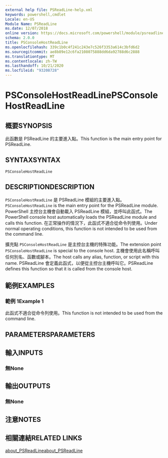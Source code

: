 ```yaml
---
external help file: PSReadLine-help.xml
keywords: powershell,cmdlet
Locale: en-US
Module Name: PSReadLine
ms.date: 12/07/2018
online version: https://docs.microsoft.com/powershell/module/psreadline/psconsolehostreadline?view=powershell-6&WT.mc_id=ps-gethelp
schema: 2.0.0
title: PSConsoleHostReadLine
ms.openlocfilehash: 339c1b0c4f241c243e7c526f3353a614c3bfd6d2
ms.sourcegitcommit: ae8b89e12c6fa2108075888dd6da92788d6c2888
ms.translationtype: MT
ms.contentlocale: zh-TW
ms.lasthandoff: 10/21/2020
ms.locfileid: "93208728"
---
```

# <span data-ttu-id="c78a1-103">PSConsoleHostReadLine</span><span class="sxs-lookup"><span data-stu-id="c78a1-103">PSConsoleHostReadLine</span></span>

## <span data-ttu-id="c78a1-104">概要</span><span class="sxs-lookup"><span data-stu-id="c78a1-104">SYNOPSIS</span></span>
<span data-ttu-id="c78a1-105">此函數是 PSReadLine 的主要進入點。</span><span class="sxs-lookup"><span data-stu-id="c78a1-105">This function is the main entry point for PSReadLine.</span></span>

## <span data-ttu-id="c78a1-106">SYNTAX</span><span class="sxs-lookup"><span data-stu-id="c78a1-106">SYNTAX</span></span>

```
PSConsoleHostReadLine
```

## <span data-ttu-id="c78a1-107">DESCRIPTION</span><span class="sxs-lookup"><span data-stu-id="c78a1-107">DESCRIPTION</span></span>

<span data-ttu-id="c78a1-108">`PSConsoleHostReadLine` 是 PSReadLine 模組的主要進入點。</span><span class="sxs-lookup"><span data-stu-id="c78a1-108">`PSConsoleHostReadLine` is the main entry point for the PSReadLine module.</span></span> <span data-ttu-id="c78a1-109">PowerShell 主控台主機會自動載入 PSReadLine 模組，並呼叫此函式。</span><span class="sxs-lookup"><span data-stu-id="c78a1-109">The PowerShell console host automatically loads the PSReadLine module and calls this function.</span></span> <span data-ttu-id="c78a1-110">在正常操作的情況下，此函式不適合從命令列使用。</span><span class="sxs-lookup"><span data-stu-id="c78a1-110">Under normal operating conditions, this function is not intended to be used from the command line.</span></span>

<span data-ttu-id="c78a1-111">擴充點 `PSConsoleHostReadLine` 是主控台主機的特殊功能。</span><span class="sxs-lookup"><span data-stu-id="c78a1-111">The extension point `PSConsoleHostReadLine` is special to the console host.</span></span> <span data-ttu-id="c78a1-112">主機會使用此名稱呼叫任何別名、函數或腳本。</span><span class="sxs-lookup"><span data-stu-id="c78a1-112">The host calls any alias, function, or script with this name.</span></span> <span data-ttu-id="c78a1-113">PSReadLine 會定義此函式，以便從主控台主機呼叫它。</span><span class="sxs-lookup"><span data-stu-id="c78a1-113">PSReadLine defines this function so that it is called from the console host.</span></span>

## <span data-ttu-id="c78a1-114">範例</span><span class="sxs-lookup"><span data-stu-id="c78a1-114">EXAMPLES</span></span>

### <span data-ttu-id="c78a1-115">範例 1</span><span class="sxs-lookup"><span data-stu-id="c78a1-115">Example 1</span></span>

<span data-ttu-id="c78a1-116">此函式不適合從命令列使用。</span><span class="sxs-lookup"><span data-stu-id="c78a1-116">This function is not intended to be used from the command line.</span></span>

## <span data-ttu-id="c78a1-117">PARAMETERS</span><span class="sxs-lookup"><span data-stu-id="c78a1-117">PARAMETERS</span></span>

## <span data-ttu-id="c78a1-118">輸入</span><span class="sxs-lookup"><span data-stu-id="c78a1-118">INPUTS</span></span>

### <span data-ttu-id="c78a1-119">無</span><span class="sxs-lookup"><span data-stu-id="c78a1-119">None</span></span>

## <span data-ttu-id="c78a1-120">輸出</span><span class="sxs-lookup"><span data-stu-id="c78a1-120">OUTPUTS</span></span>

### <span data-ttu-id="c78a1-121">無</span><span class="sxs-lookup"><span data-stu-id="c78a1-121">None</span></span>

## <span data-ttu-id="c78a1-122">注意</span><span class="sxs-lookup"><span data-stu-id="c78a1-122">NOTES</span></span>

## <span data-ttu-id="c78a1-123">相關連結</span><span class="sxs-lookup"><span data-stu-id="c78a1-123">RELATED LINKS</span></span>

[<span data-ttu-id="c78a1-124">about_PSReadLine</span><span class="sxs-lookup"><span data-stu-id="c78a1-124">about_PSReadLine</span></span>](./About/about_PSReadLine.md)
